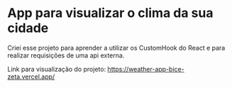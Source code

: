 # App para visualizar o clima da sua cidade

Criei esse projeto para aprender a utilizar os CustomHook do React e para realizar requisições de uma api externa.

Link para visualização do projeto: https://weather-app-bice-zeta.vercel.app/
